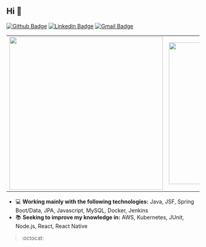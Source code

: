 ## Hi 👋

[![Github Badge](https://img.shields.io/badge/-Github-000?style=flat-square&logo=Github&logoColor=white&link=https://github.com/luangrasser)](https://github.com/JoyceQuerubino)
[![Linkedin Badge](https://img.shields.io/badge/-LinkedIn-blue?style=flat-square&logo=Linkedin&logoColor=white&link=https://www.linkedin.com/in/luan-grasser/)](https://www.linkedin.com/in/joyce-querubino/)
[![Gmail Badge](https://img.shields.io/badge/-Gmail-c14438?style=flat-square&logo=Gmail&logoColor=white&link=mailto:bonilhaluan@gmail.com)](mailto:bonilhaluan@gmail.com)

<center>
<table>
  <tr>
    <td><img width="400px" align="center" src="https://github-readme-stats.vercel.app/api?username=luangrasser&count_private=true&show_icons=true&theme=tokyonight" /></td>
      <td><img width="370px" align="center" src="https://github-readme-stats.vercel.app/api/top-langs/?username=luangrasser&layout=compact&hide=swift&show_icons=true&theme=tokyonight" /></td> 
  </tr> 
</table>
</center>

- 💻 **Working mainly with the following technologies:** Java, JSF, Spring Boot/Data, JPA, Javascript, MySQL, Docker, Jenkins
- 📚 **Seeking to improve my knowledge in:** AWS, Kubernetes, JUnit, Node.js, React, React Native

> :octocat:
